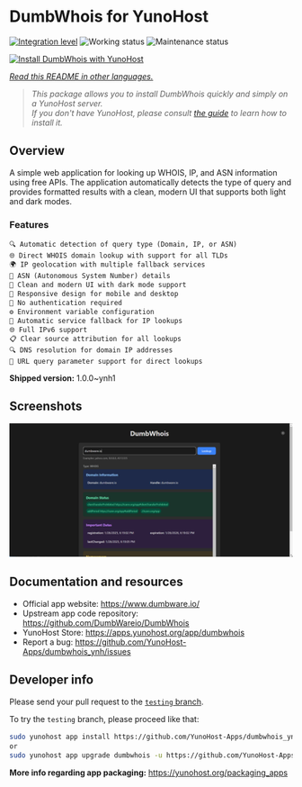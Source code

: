 <!--
N.B.: This README was automatically generated by <https://github.com/YunoHost/apps/tree/master/tools/readme_generator>
It shall NOT be edited by hand.
-->

# DumbWhois for YunoHost

[![Integration level](https://apps.yunohost.org/badge/integration/dumbwhois)](https://ci-apps.yunohost.org/ci/apps/dumbwhois/)
![Working status](https://apps.yunohost.org/badge/state/dumbwhois)
![Maintenance status](https://apps.yunohost.org/badge/maintained/dumbwhois)

[![Install DumbWhois with YunoHost](https://install-app.yunohost.org/install-with-yunohost.svg)](https://install-app.yunohost.org/?app=dumbwhois)

*[Read this README in other languages.](./ALL_README.md)*

> *This package allows you to install DumbWhois quickly and simply on a YunoHost server.*  
> *If you don't have YunoHost, please consult [the guide](https://yunohost.org/install) to learn how to install it.*

## Overview

A simple web application for looking up WHOIS, IP, and ASN information using free APIs. The application automatically detects the type of query and provides formatted results with a clean, modern UI that supports both light and dark modes.

### Features

    🔍 Automatic detection of query type (Domain, IP, or ASN)
    🌐 Direct WHOIS domain lookup with support for all TLDs
    🌍 IP geolocation with multiple fallback services
    🔢 ASN (Autonomous System Number) details
    🎨 Clean and modern UI with dark mode support
    📱 Responsive design for mobile and desktop
    🚫 No authentication required
    ⚙️ Environment variable configuration
    🔄 Automatic service fallback for IP lookups
    🌐 Full IPv6 support
    📋 Clear source attribution for all lookups
    🔍 DNS resolution for domain IP addresses
    🔗 URL query parameter support for direct lookups


**Shipped version:** 1.0.0~ynh1

## Screenshots

![Screenshot of DumbWhois](./doc/screenshots/screenshot.png)

## Documentation and resources

- Official app website: <https://www.dumbware.io/>
- Upstream app code repository: <https://github.com/DumbWareio/DumbWhois>
- YunoHost Store: <https://apps.yunohost.org/app/dumbwhois>
- Report a bug: <https://github.com/YunoHost-Apps/dumbwhois_ynh/issues>

## Developer info

Please send your pull request to the [`testing` branch](https://github.com/YunoHost-Apps/dumbwhois_ynh/tree/testing).

To try the `testing` branch, please proceed like that:

```bash
sudo yunohost app install https://github.com/YunoHost-Apps/dumbwhois_ynh/tree/testing --debug
or
sudo yunohost app upgrade dumbwhois -u https://github.com/YunoHost-Apps/dumbwhois_ynh/tree/testing --debug
```

**More info regarding app packaging:** <https://yunohost.org/packaging_apps>
